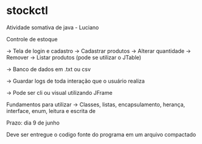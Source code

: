 # stockctl

Atividade somativa de java - Luciano

Controle de estoque

-> Tela de login e cadastro
-> Cadastrar produtos
-> Alterar quantidade
-> Remover
-> Listar produtos (pode se utilizar o JTable)

-> Banco de dados em .txt ou csv

-> Guardar logs de toda interação que o usuário realiza

-> Pode ser cli ou visual utilizando JFrame

Fundamentos para utilizar -> Classes, listas, encapsulamento, herança, interface, enum, leitura e escrita de 

Prazo: dia 9 de junho

Deve ser entregue o codigo fonte do programa em um arquivo compactado
